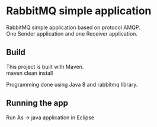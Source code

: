 # RabbitMQ simple application

RabbitMQ simple application based on protocol AMQP.  
One Sender application and one Receiver application.  

## Build

This project is built with Maven.  
maven clean install  

Programming done using Java 8 and rabbitmq library.  

## Running the app

Run As -> java application in Eclipse
